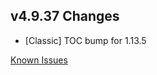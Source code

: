 ## v4.9.37 Changes

* [Classic] TOC bump for 1.13.5

[Known Issues](http://support.tradeskillmaster.com/display/KB/TSM4+Currently+Known+Issues)
